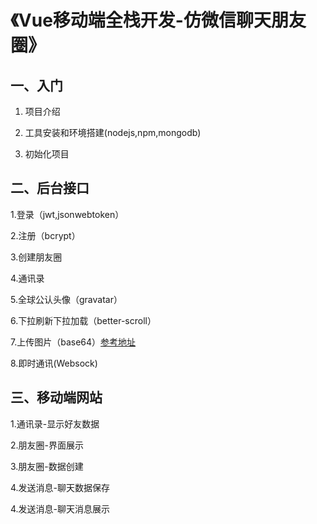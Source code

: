 # 《Vue移动端全栈开发-仿微信聊天朋友圈》

## 一、入门

1. 项目介绍

2. 工具安装和环境搭建(nodejs,npm,mongodb)

3. 初始化项目

   

## 二、后台接口

1.登录（jwt,jsonwebtoken）

2.注册（bcrypt）

3.创建朋友圈

4.通讯录

5.全球公认头像（gravatar）

6.下拉刷新下拉加载（better-scroll）

7.上传图片（base64）[参考地址](https://www.cnblogs.com/youhong/articles/7221080.html)

8.即时通讯(Websock)



## 三、移动端网站

1.通讯录-显示好友数据

2.朋友圈-界面展示

3.朋友圈-数据创建

4.发送消息-聊天数据保存

4.发送消息-聊天消息展示



